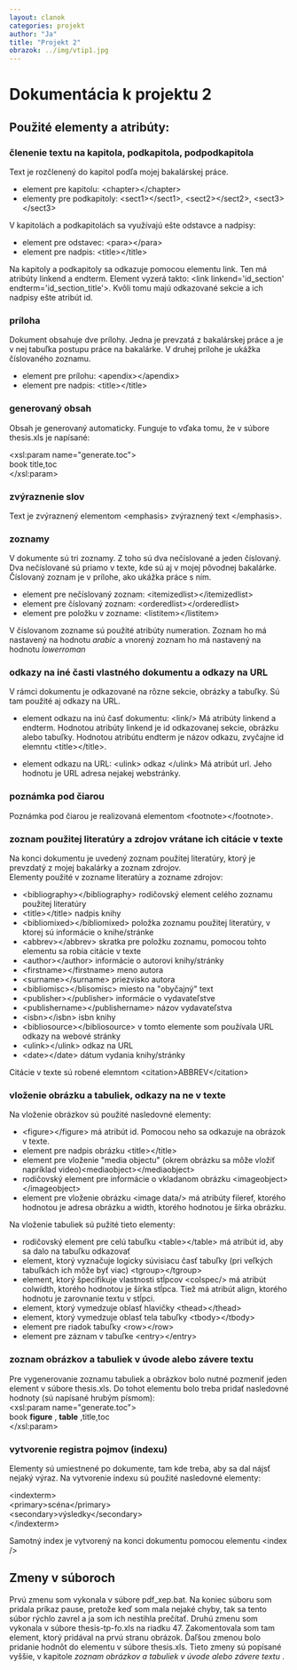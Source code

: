 ```yaml
---
layout: clanok
categories: projekt
author: "Ja"
title: "Projekt 2"
obrazok: ../img/vtip1.jpg
---
```

# Dokumentácia k projektu 2


## Použité elementy a atribúty:

### členenie textu na kapitola, podkapitola, podpodkapitola

Text je rozčlenený do kapitol podľa mojej bakalárskej práce.

* element pre kapitolu: \<chapter\>\<\/chapter\>  
* elementy pre podkapitoly: \<sect1\>\</sect1\>, \<sect2\>\</sect2\>, \<sect3\>\</sect3\>  

V kapitolách a podkapitolách sa využívajú ešte odstavce a nadpisy:

* element pre odstavec: \<para\>\</para\>  
* element pre nadpis: \<title\>\</title\>

Na kapitoly a podkapitoly sa odkazuje pomocou elementu link. Ten má atribúty linkend a endterm.
Element vyzerá takto: \<link linkend='id_section' endterm='id_section_title'\>. Kvôli tomu majú odkazované
sekcie a ich nadpisy ešte atribút id. 

### príloha

Dokument obsahuje dve prílohy. Jedna je prevzatá z bakalárskej práce a je v nej tabuľka postupu práce na bakalárke.
V druhej prílohe je ukážka číslovaného zoznamu.

* element pre prílohu: \<apendix\>\</apendix\>
* element pre nadpis: \<title\>\</title\>

### generovaný obsah

Obsah je generovaný automaticky. Funguje to vďaka tomu, že v súbore thesis.xls je napísané:  

\<xsl:param name="generate.toc"\>  
	book      title,toc  
\</xsl:param\>  


	
### zvýraznenie slov

Text je zvýraznený elementom \<emphasis\> zvýraznený text \</emphasis\>.

### zoznamy

V dokumente sú tri zoznamy. Z toho sú dva nečíslované a jeden číslovaný.
Dva nečíslované sú priamo v texte, kde sú aj v mojej pôvodnej bakalárke.
Číslovaný zoznam je v prílohe, ako ukážka práce s ním.

* element pre nečíslovaný zoznam: \<itemizedlist\>\</itemizedlist\>
* element pre číslovaný zoznam: \<orderedlist\>\</orderedlist\>
* element pre položku v zozname: \<listitem\>\</listitem\>

V číslovanom zozname sú použité atribúty numeration. Zoznam ho má nastavený na hodnotu _arabic_ 
a vnorený zoznam ho má nastavený na hodnotu _lowerroman_

### odkazy na iné časti vlastného dokumentu a odkazy na URL

V rámci dokumentu je odkazované na rôzne sekcie, obrázky a tabuľky. Sú tam použité aj odkazy na URL.

* element odkazu na inú časť dokumentu: \<link/\>
	Má atribúty linkend a endterm. Hodnotou atribúty linkend je id odkazovanej sekcie, obrázku alebo tabuľky.
	Hodnotou atribútu endterm je názov odkazu, zvyčajne id elemntu \<title\>\</title\>.
	
* element odkazu na URL: \<ulink\> odkaz \</ulink\>
	Má atribút url. Jeho hodnotu je URL adresa nejakej webstránky.
	
### poznámka pod čiarou

Poznámka pod čiarou je realizovaná elementom \<footnote\>\</footnote\>. 

### zoznam použitej literatúry a zdrojov vrátane ich citácie v texte

Na konci dokumentu je uvedený zoznam použitej literatúry, ktorý je prevzdatý z mojej bakalárky a zoznam
zdrojov.  
Elementy použité v zozname literatúry a zozname zdrojov:

* \<bibliography\>\</bibliography\>
	rodičovský element celého zoznamu použitej literatúry
* \<title\>\</title\>
	nadpis knihy  
* \<bibliomixed\>\</bibliomixed\>
	položka zoznamu použitej literatúry, v ktorej sú informácie o knihe/stránke
* \<abbrev\>\</abbrev\>
	skratka pre položku zoznamu, pomocou tohto elementu sa robia citácie v texte
* \<author\>\</author\>
	informácie o autorovi knihy/stránky
* \<firstname\>\</firstname\>
	meno autora
* \<surname\>\</surname\>
	priezvisko autora
* \<bibliomisc\>\</blisomisc\>
	miesto na "obyčajný" text
* \<publisher\>\</publisher\>
	informácie o vydavateľstve
* \<publishername\>\</publishername\>
	názov vydavateľstva
* \<isbn\>\</isbn\>
	isbn knihy
* \<bibliosource\>\</bibliosource\>
	v tomto elemente som používala URL odkazy na webové stránky
* \<ulink\>\</ulink\>
	odkaz na URL
* \<date\>\</date\>
	dátum vydania knihy/stránky
	
Citácie v texte sú robené elemntom \<citation\>ABBREV\</citation\>

### vloženie obrázku a tabuliek, odkazy na ne v texte

Na vloženie obrázkov sú použité nasledovné elementy:

* \<figure\>\</figure\>
	má atribút id. Pomocou neho sa odkazuje na obrázok v texte.
* element pre nadpis obrázku \<title\>\</title\>
* element pre vloženie "media objectu" (okrem obrázku sa môže vložiť napríklad video)\<mediaobject\>\</mediaobject\>
* rodičovský element pre informácie o vkladanom obrázku \<imageobject\>\</imageobject\>
* element pre vloženie obrázku \<image data/\>
	má atribúty fileref, ktorého hodnotou je adresa obrázku a width, ktorého hodnotou je šírka obrázku.

Na vloženie tabuliek sú pužité tieto elementy:

* rodičovský element pre celú tabuľku \<table\>\</table\>
	má atribút id, aby sa dalo na tabuľku odkazovať
* element, ktorý vyznačuje logicky súvisiacu časť tabuľky (pri veľkých tabuľkách ich môže byť viac) \<tgroup\>\</tgroup\>
* element, ktorý špecifikuje vlastnosti stĺpcov \<colspec/\>
	má atribút colwidth, ktorého hodnotou je šírka stĺpca. Tiež má atribút align, ktorého hodnotu je zarovnanie textu v stĺpci.
* element, ktorý vymedzuje oblasť hlavičky \<thead\>\</thead\>
* element, ktorý vymedzuje oblasť tela tabuľky \<tbody\>\</tbody\>
* element pre riadok tabuľky \<row\>\</row\>
* element pre záznam v tabuľke \<entry\>\</entry\>

### zoznam obrázkov a tabuliek v úvode alebo závere textu

Pre vygenerovanie zoznamu tabuliek a obrázkov bolo nutné pozmeniť jeden element v súbore thesis.xls.
Do tohot elementu bolo treba pridať nasledovné hodnoty (sú napísané hrubým písmom):  
\<xsl:param name="generate.toc"\>  
book      **figure** , **table** ,title,toc  
\</xsl:param\>  

### vytvorenie registra pojmov (indexu) 

Elementy sú umiestnené po dokumente, tam kde treba, aby sa dal nájsť nejaký výraz.
Na vytvorenie indexu sú použité nasledovné elementy:

\<indexterm\>  
		\<primary\>scéna\</primary\>  
		\<secondary\>výsledky\</secondary\>  
\</indexterm\>  



Samotný index je vytvorený na konci dokumentu pomocou elementu \<index /\>

## Zmeny v súboroch

Prvú zmenu som vykonala v súbore pdf_xep.bat. Na koniec súboru som pridala  príkaz pause, pretože keď som mala nejaké chyby, tak sa
tento súbor rýchlo zavrel a ja som ich nestihla prečítať. Druhú zmenu som vykonala v súbore thesis-tp-fo.xls na riadku 47.
Zakomentovala som tam element, ktorý pridával na prvú stranu obrázok. Ďaľšou zmenou bolo pridanie hodnôt do elementu v súbore
thesis.xls. Tieto zmeny sú popísané vyššie, v kapitole _zoznam obrázkov a tabuliek v úvode alebo závere textu_ .

